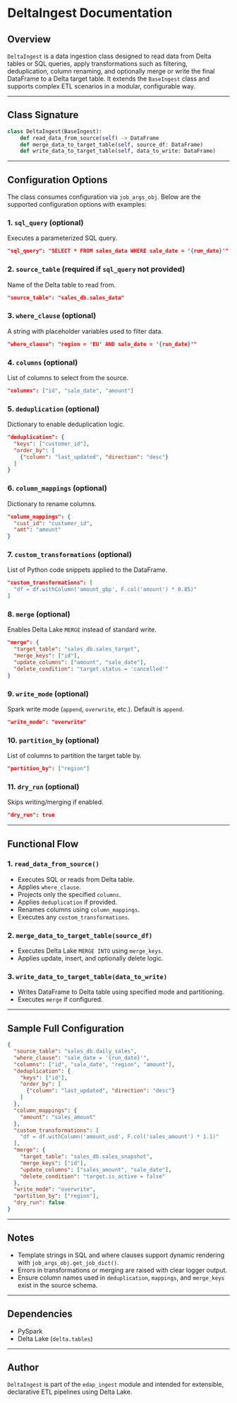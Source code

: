 # DeltaIngest Documentation

## Overview

`DeltaIngest` is a data ingestion class designed to read data from Delta tables or SQL queries, apply transformations such as filtering, deduplication, column renaming, and optionally merge or write the final DataFrame to a Delta target table. It extends the `BaseIngest` class and supports complex ETL scenarios in a modular, configurable way.

---

## Class Signature
```python
class DeltaIngest(BaseIngest):
    def read_data_from_source(self) -> DataFrame
    def merge_data_to_target_table(self, source_df: DataFrame)
    def write_data_to_target_table(self, data_to_write: DataFrame)
```

---

## Configuration Options

The class consumes configuration via `job_args_obj`. Below are the supported configuration options with examples:

### 1. `sql_query` (optional)
Executes a parameterized SQL query.
```json
"sql_query": "SELECT * FROM sales_data WHERE sale_date = '{run_date}'"
```

### 2. `source_table` (required if `sql_query` not provided)
Name of the Delta table to read from.
```json
"source_table": "sales_db.sales_data"
```

### 3. `where_clause` (optional)
A string with placeholder variables used to filter data.
```json
"where_clause": "region = 'EU' AND sale_date = '{run_date}'"
```

### 4. `columns` (optional)
List of columns to select from the source.
```json
"columns": ["id", "sale_date", "amount"]
```

### 5. `deduplication` (optional)
Dictionary to enable deduplication logic.
```json
"deduplication": {
  "keys": ["customer_id"],
  "order_by": [
    {"column": "last_updated", "direction": "desc"}
  ]
}
```

### 6. `column_mappings` (optional)
Dictionary to rename columns.
```json
"column_mappings": {
  "cust_id": "customer_id",
  "amt": "amount"
}
```

### 7. `custom_transformations` (optional)
List of Python code snippets applied to the DataFrame.
```json
"custom_transformations": [
  "df = df.withColumn('amount_gbp', F.col('amount') * 0.85)"
]
```

### 8. `merge` (optional)
Enables Delta Lake `MERGE` instead of standard write.
```json
"merge": {
  "target_table": "sales_db.sales_target",
  "merge_keys": ["id"],
  "update_columns": ["amount", "sale_date"],
  "delete_condition": "target.status = 'cancelled'"
}
```

### 9. `write_mode` (optional)
Spark write mode (`append`, `overwrite`, etc.). Default is `append`.
```json
"write_mode": "overwrite"
```

### 10. `partition_by` (optional)
List of columns to partition the target table by.
```json
"partition_by": ["region"]
```

### 11. `dry_run` (optional)
Skips writing/merging if enabled.
```json
"dry_run": true
```

---

## Functional Flow

### 1. `read_data_from_source()`
- Executes SQL or reads from Delta table.
- Applies `where_clause`.
- Projects only the specified `columns`.
- Applies `deduplication` if provided.
- Renames columns using `column_mappings`.
- Executes any `custom_transformations`.

### 2. `merge_data_to_target_table(source_df)`
- Executes Delta Lake `MERGE INTO` using `merge_keys`.
- Applies update, insert, and optionally delete logic.

### 3. `write_data_to_target_table(data_to_write)`
- Writes DataFrame to Delta table using specified mode and partitioning.
- Executes `merge` if configured.

---

## Sample Full Configuration
```json
{
  "source_table": "sales_db.daily_sales",
  "where_clause": "sale_date = '{run_date}'",
  "columns": ["id", "sale_date", "region", "amount"],
  "deduplication": {
    "keys": ["id"],
    "order_by": [
      {"column": "last_updated", "direction": "desc"}
    ]
  },
  "column_mappings": {
    "amount": "sales_amount"
  },
  "custom_transformations": [
    "df = df.withColumn('amount_usd', F.col('sales_amount') * 1.1)"
  ],
  "merge": {
    "target_table": "sales_db.sales_snapshot",
    "merge_keys": ["id"],
    "update_columns": ["sales_amount", "sale_date"],
    "delete_condition": "target.is_active = false"
  },
  "write_mode": "overwrite",
  "partition_by": ["region"],
  "dry_run": false
}
```

---

## Notes
- Template strings in SQL and where clauses support dynamic rendering with `job_args_obj.get_job_dict()`.
- Errors in transformations or merging are raised with clear logger output.
- Ensure column names used in `deduplication`, `mappings`, and `merge_keys` exist in the source schema.

---

## Dependencies
- PySpark
- Delta Lake (`delta.tables`)

---

## Author
`DeltaIngest` is part of the `edap_ingest` module and intended for extensible, declarative ETL pipelines using Delta Lake.

